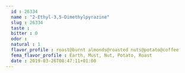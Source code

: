```yaml
---
  id : 26334
  name : "2-Ethyl-3,5-Dimethylpyrazine"
  slug : 26334
  taste : 
  bitter : 0
  odor : 
  natural : 1
  flavor_profile : roast@burnt almonds@roasted nuts@potato@coffee
  fema_flavor_profile : Earth, Must, Nut, Potato, Roast
  date : 2019-03-26T08:47:11+01:00
---
```



